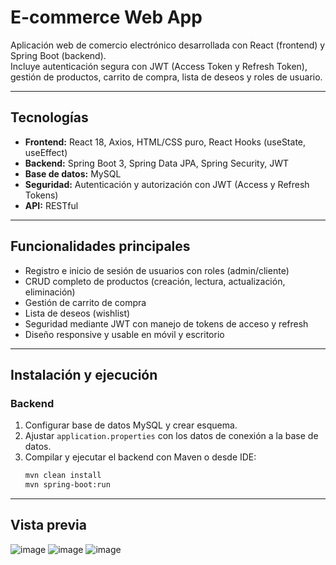 # E-commerce Web App

Aplicación web de comercio electrónico desarrollada con React (frontend) y Spring Boot (backend).  
Incluye autenticación segura con JWT (Access Token y Refresh Token), gestión de productos, carrito de compra, lista de deseos y roles de usuario.

---

## Tecnologías

- **Frontend:** React 18, Axios, HTML/CSS puro, React Hooks (useState, useEffect)  
- **Backend:** Spring Boot 3, Spring Data JPA, Spring Security, JWT  
- **Base de datos:** MySQL  
- **Seguridad:** Autenticación y autorización con JWT (Access y Refresh Tokens)  
- **API:** RESTful

---

## Funcionalidades principales

- Registro e inicio de sesión de usuarios con roles (admin/cliente)  
- CRUD completo de productos (creación, lectura, actualización, eliminación)  
- Gestión de carrito de compra  
- Lista de deseos (wishlist)  
- Seguridad mediante JWT con manejo de tokens de acceso y refresh  
- Diseño responsive y usable en móvil y escritorio

---

## Instalación y ejecución

### Backend

1. Configurar base de datos MySQL y crear esquema.  
2. Ajustar `application.properties` con los datos de conexión a la base de datos.  
3. Compilar y ejecutar el backend con Maven o desde IDE:  
   ```bash
   mvn clean install
   mvn spring-boot:run

---

## Vista previa

![image](https://github.com/user-attachments/assets/078523b0-51b5-4dcb-b941-432c7131852d)
![image](https://github.com/user-attachments/assets/23d25fb8-04a6-4ede-8f52-97bf5457b715)
![image](https://github.com/user-attachments/assets/c32148e4-f383-424b-a2dc-8d1bb727680e)


